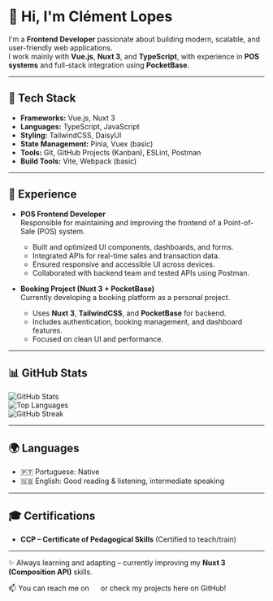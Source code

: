# 👋 Hi, I'm Clément Lopes

I'm a **Frontend Developer** passionate about building modern, scalable, and user-friendly web applications.  
I work mainly with **Vue.js**, **Nuxt 3**, and **TypeScript**, with experience in **POS systems** and full-stack integration using **PocketBase**.  

---

## 🚀 Tech Stack
- **Frameworks:** Vue.js, Nuxt 3  
- **Languages:** TypeScript, JavaScript  
- **Styling:** TailwindCSS, DaisyUI  
- **State Management:** Pinia, Vuex (basic)  
- **Tools:** Git, GitHub Projects (Kanban), ESLint, Postman  
- **Build Tools:** Vite, Webpack (basic)  

---

## 💼 Experience
- **POS Frontend Developer**  
  Responsible for maintaining and improving the frontend of a Point-of-Sale (POS) system.  
  - Built and optimized UI components, dashboards, and forms.  
  - Integrated APIs for real-time sales and transaction data.  
  - Ensured responsive and accessible UI across devices.  
  - Collaborated with backend team and tested APIs using Postman.  

- **Booking Project (Nuxt 3 + PocketBase)**  
  Currently developing a booking platform as a personal project.  
  - Uses **Nuxt 3**, **TailwindCSS**, and **PocketBase** for backend.  
  - Includes authentication, booking management, and dashboard features.  
  - Focused on clean UI and performance.  

---

## 📊 GitHub Stats

![GitHub Stats](https://github-readme-stats.vercel.app/api?username=clementlopes&show_icons=true&theme=dark)  
![Top Languages](https://github-readme-stats.vercel.app/api/top-langs/?username=clementlopes&layout=compact&theme=dark)  
![GitHub Streak](https://streak-stats.demolab.com/?user=clementlopes&theme=dark)  

---

## 🌍 Languages
- 🇵🇹 Portuguese: Native  
- 🇬🇧 English: Good reading & listening, intermediate speaking  

---

## 🎓 Certifications
- **CCP – Certificate of Pedagogical Skills** (Certified to teach/train)  

---

✨ Always learning and adapting – currently improving my **Nuxt 3 (Composition API)** skills.  

📫 You can reach me on [<img src="https://skillicons.dev/icons?i=linkedin" width="15"/>](https://www.linkedin.com/in/clément-lopes-208719375//) or check my projects here on GitHub!  


<!--
**clementlopes/clementlopes** is a ✨ _special_ ✨ repository because its `README.md` (this file) appears on your GitHub profile.

Here are some ideas to get you started:

- 🔭 I’m currently working on ...
- 🌱 I’m currently learning ...
- 👯 I’m looking to collaborate on ...
- 🤔 I’m looking for help with ...
- 💬 Ask me about ...
- 📫 How to reach me: ...
- 😄 Pronouns: ...
- ⚡ Fun fact: ...
-->

